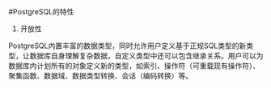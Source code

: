 #PostgreSQL的特性

1. 开放性

PostgreSQL内置丰富的数据类型，同时允许用户定义基于正规SQL类型的新类型，让数据库自身理解复杂数据，自定义类型中还可以包含继承关系。用户可以为数据库内计划所有的对象定义新的类型，如索引、操作符（可重载现有操作符）、聚集函数、数据域、数据类型转换、会话（编码转换）等。



